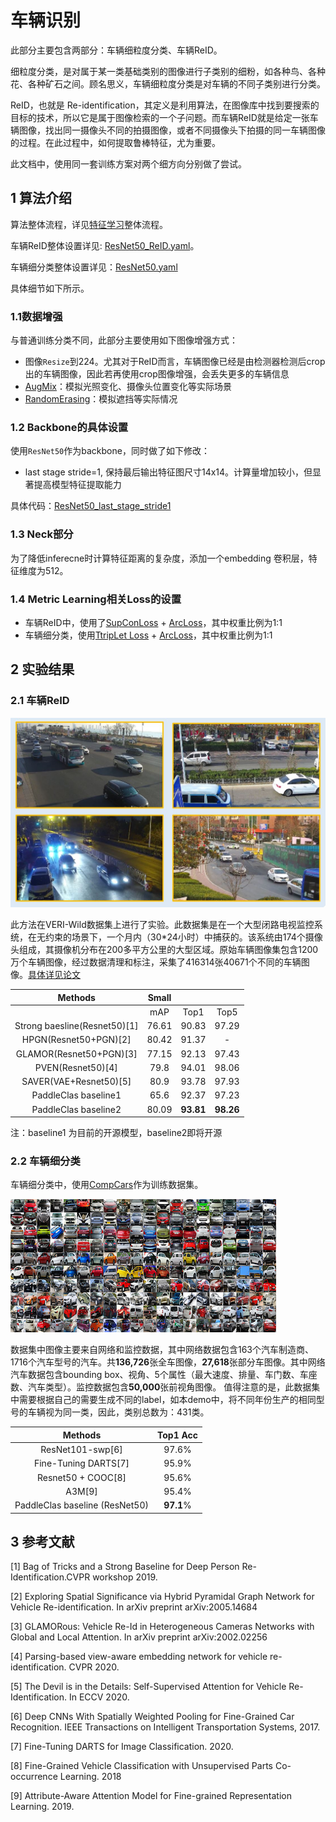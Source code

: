 # 车辆识别
此部分主要包含两部分：车辆细粒度分类、车辆ReID。

细粒度分类，是对属于某一类基础类别的图像进行子类别的细粉，如各种鸟、各种花、各种矿石之间。顾名思义，车辆细粒度分类是对车辆的不同子类别进行分类。

ReID，也就是 Re-identification，其定义是利用算法，在图像库中找到要搜索的目标的技术，所以它是属于图像检索的一个子问题。而车辆ReID就是给定一张车辆图像，找出同一摄像头不同的拍摄图像，或者不同摄像头下拍摄的同一车辆图像的过程。在此过程中，如何提取鲁棒特征，尤为重要。

此文档中，使用同一套训练方案对两个细方向分别做了尝试。

## 1 算法介绍
算法整体流程，详见[特征学习](./feature_learning.md)整体流程。

车辆ReID整体设置详见: [ResNet50_ReID.yaml](../../../ppcls/configs/Vehicle/ResNet50_ReID.yaml)。

车辆细分类整体设置详见：[ResNet50.yaml](../../../ppcls/configs/Vehicle/ResNet50.yaml)

具体细节如下所示。

### 1.1数据增强

与普通训练分类不同，此部分主要使用如下图像增强方式：

- 图像`Resize`到224。尤其对于ReID而言，车辆图像已经是由检测器检测后crop出的车辆图像，因此若再使用crop图像增强，会丢失更多的车辆信息
- [AugMix](https://arxiv.org/abs/1912.02781v1)：模拟光照变化、摄像头位置变化等实际场景
- [RandomErasing](https://arxiv.org/pdf/1708.04896v2.pdf)：模拟遮挡等实际情况

### 1.2 Backbone的具体设置

使用`ResNet50`作为backbone，同时做了如下修改：

 - last stage stride=1, 保持最后输出特征图尺寸14x14。计算量增加较小，但显著提高模型特征提取能力


具体代码：[ResNet50_last_stage_stride1](../../../ppcls/arch/backbone/variant_models/resnet_variant.py)

### 1.3 Neck部分

为了降低inferecne时计算特征距离的复杂度，添加一个embedding 卷积层，特征维度为512。

### 1.4 Metric Learning相关Loss的设置

- 车辆ReID中，使用了[SupConLoss](../../../ppcls/loss/supconloss.py) + [ArcLoss](../../../ppcls/arch/gears/arcmargin.py)，其中权重比例为1:1
- 车辆细分类，使用[TtripLet Loss](../../../ppcls/loss/triplet.py) + [ArcLoss](../../../ppcls/arch/gears/arcmargin.py)，其中权重比例为1:1

## 2 实验结果

### 2.1 车辆ReID



<img src="../../images/recognition/vehicle/cars.JPG" style="zoom:50%;" />

此方法在VERI-Wild数据集上进行了实验。此数据集是在一个大型闭路电视监控系统，在无约束的场景下，一个月内（30*24小时）中捕获的。该系统由174个摄像头组成，其摄像机分布在200多平方公里的大型区域。原始车辆图像集包含1200万个车辆图像，经过数据清理和标注，采集了416314张40671个不同的车辆图像。[具体详见论文](https://github.com/PKU-IMRE/VERI-Wild)

|         **Methods**          | **Small** |           |           |
| :--------------------------: | :-------: | :-------: | :-------: |
|                              |    mAP    |   Top1    |   Top5    |
| Strong baesline(Resnet50)[1] |   76.61   |   90.83   |   97.29   |
|    HPGN(Resnet50+PGN)[2]     |   80.42   |   91.37   |     -     |
|   GLAMOR(Resnet50+PGN)[3]    |   77.15   |   92.13   |   97.43   |
|      PVEN(Resnet50)[4]       |   79.8    |   94.01   |   98.06   |
|    SAVER(VAE+Resnet50)[5]    |   80.9    |   93.78   |   97.93   |
|    PaddleClas  baseline1     |   65.6    |   92.37   |   97.23   |
|    PaddleClas  baseline2     |   80.09   | **93.81** | **98.26** |

注：baseline1 为目前的开源模型，baseline2即将开源

### 2.2 车辆细分类

车辆细分类中，使用[CompCars](http://mmlab.ie.cuhk.edu.hk/datasets/comp_cars/index.html)作为训练数据集。

![](../../images/recognition/vehicle/CompCars.png)

数据集中图像主要来自网络和监控数据，其中网络数据包含163个汽车制造商、1716个汽车型号的汽车。共**136,726**张全车图像，**27,618**张部分车图像。其中网络汽车数据包含bounding box、视角、5个属性（最大速度、排量、车门数、车座数、汽车类型）。监控数据包含**50,000**张前视角图像。
值得注意的是，此数据集中需要根据自己的需要生成不同的label，如本demo中，将不同年份生产的相同型号的车辆视为同一类，因此，类别总数为：431类。

|           **Methods**           | Top1 Acc  |
| :-----------------------------: | :-------: |
|        ResNet101-swp[6]         |   97.6%   |
|      Fine-Tuning DARTS[7]       |   95.9%   |
|       Resnet50 + COOC[8]        |   95.6%   |
|             A3M[9]              |   95.4%   |
| PaddleClas  baseline (ResNet50) | **97.1**% |

## 3 参考文献

[1] Bag of Tricks and a Strong Baseline for Deep Person Re-Identification.CVPR workshop 2019.

[2] Exploring Spatial Significance via Hybrid Pyramidal Graph Network for Vehicle Re-identification. In arXiv preprint arXiv:2005.14684

[3] GLAMORous: Vehicle Re-Id in Heterogeneous Cameras Networks with Global and Local Attention. In arXiv preprint arXiv:2002.02256

[4] Parsing-based view-aware embedding network for vehicle re-identification. CVPR 2020.

[5] The Devil is in the Details: Self-Supervised Attention for Vehicle Re-Identification. In ECCV 2020.

[6] Deep CNNs With Spatially Weighted Pooling for Fine-Grained Car Recognition. IEEE Transactions on Intelligent Transportation Systems, 2017.

[7] Fine-Tuning DARTS for Image Classification. 2020.

[8] Fine-Grained Vehicle Classification with Unsupervised Parts Co-occurrence Learning. 2018

[9] Attribute-Aware Attention Model for Fine-grained Representation Learning. 2019.

